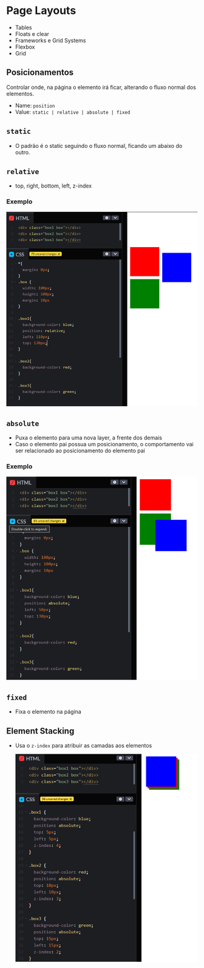 # Page Layouts

* Tables
* Floats e clear
* Frameworks e Grid Systems
* Flexbox
* Grid

## Posicionamentos

Controlar onde, na página o elemento irá ficar, alterando o fluxo normal dos elementos.

- Name: `position`
- Value: `static | relative | absolute | fixed`

## `static`

* O padrão é o static seguindo o fluxo normal, ficando um abaixo do outro.

## `relative`

* top, right, bottom, left, z-index

### Exemplo
![Exemplo propriedade relative](./examples/position.png)

## `absolute`

* Puxa o elemento para uma nova layer, a frente dos demais
* Caso o elemento pai possua um posicionamento, o comportamento vai ser relacionado ao posicionamento do elemento pai

### Exemplo
![Exemplo propriedade relative](./example/../examples/absolute.png)
  
## `fixed`

* Fixa o elemento na página

## Element Stacking

* Usa o `z-index` para atribuir as camadas aos elementos
  
  ![Exemplo propriedade z-index](./example/../examples/z-index.png)